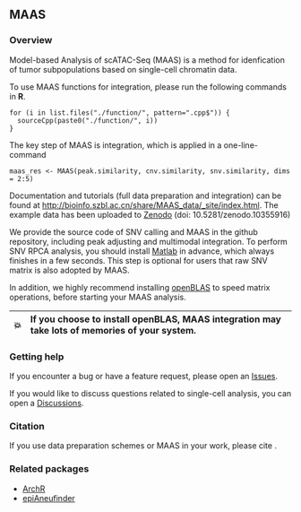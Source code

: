 ## MAAS

### Overview
Model-based Analysis of scATAC-Seq (MAAS) is a method for idenfication of tumor subpopulations based on single-cell
chromatin data.

To use MAAS functions for integration, please run the following commands in __R__.
```
for (i in list.files("./function/", pattern=".cpp$")) {
  sourceCpp(paste0("./function/", i))
}
```

The key step of MAAS is integration, which is applied in a one-line-command
```
maas_res <- MAAS(peak.similarity, cnv.similarity, snv.similarity, dims = 2:5)
```
Documentation and tutorials (full data preparation and integration) can be found at <http://bioinfo.szbl.ac.cn/share/MAAS_data/_site/index.html>. The example data has been uploaded to [Zenodo](https://zenodo.org/) (doi: 10.5281/zenodo.10355916)

We provide the source code of SNV calling and MAAS in the github repository, including peak adjusting and multimodal integration.
To perform SNV RPCA analysis, you should install [Matlab](https://www.mathworks.com/products/matlab.html) in advance, which always finishes in a few seconds. 
This step is optional for users that raw SNV matrix is also adopted by MAAS.

In addition, we highly recommend installing [openBLAS](https://github.com/OpenMathLib/OpenBLAS) to speed matrix operations, before starting your MAAS analysis.

| :boom:| If you choose to install openBLAS, MAAS integration may take lots of memories of your system.|
|---------------|:------------------------|

### Getting help

If you encounter a bug or have a feature request, please open an [Issues](https://github.com/Larrycpan/MAAS/issues).

If you would like to discuss questions related to single-cell analysis,
you can open a [Discussions](https://github.com/Larrycpan/MAAS/discussions).

### Citation

If you use data preparation schemes or MAAS in your work, please cite <xxx>.

### Related packages
-   [ArchR](https://www.archrproject.com/)
-   [epiAneufinder](https://github.com/colomemaria/epiAneufinder)
